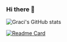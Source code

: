 ### Hi there 👋

<!--
**GracielaLopezRosson/GracielaLopezRosson** is a ✨ _special_ ✨ repository because its `README.md` (this file) appears on your GitHub profile.

Here are some ideas to get you started:

- 🔭 I’m currently working on ...
- 🌱 I’m currently learning ...
- 👯 I’m looking to collaborate on ...
- 🤔 I’m looking for help with ...
- 💬 Ask me about ...
- 📫 How to reach me: ...
- 😄 Pronouns: ...
- ⚡ Fun fact: ...
-->


![Graci's GitHub stats](https://github-readme-stats.vercel.app/api?username=GracielaLopezRosson&show_icons=true&theme=radical)

[![Readme Card](https://github-readme-stats.vercel.app/api/pin/?username=GracielaLopezRosson&repo=github-readme-stats)](https://github.com/GracielaLopezRosson/github-readme-stats)
